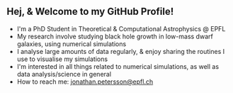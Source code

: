 ## Hej, & Welcome to my GitHub Profile!
- I'm a PhD Student in Theoretical & Computational Astrophysics @ EPFL
- My research involve studying black hole growth in low-mass dwarf galaxies, using numerical simulations
- I analyse large amounts of data regularly, & enjoy sharing the routines I use to visualise my simulations
- I'm interested in all things related to numerical simulations, as well as data analysis/science in general
- How to reach me: jonathan.petersson@epfl.ch

